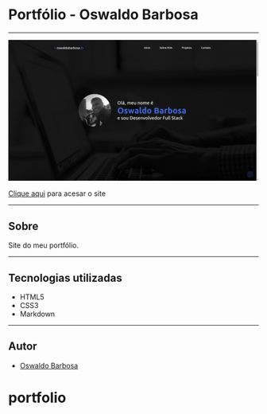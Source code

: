 # Portfólio - Oswaldo Barbosa

---

![](./img/portfolio.PNG)

[Clique aqui](https://oswaldbarbosa.github.io/portfolio/) para acesar o site

---

## Sobre
Site do meu portfólio.

---

## Tecnologias utilizadas
- HTML5
- CSS3
- Markdown

---

## Autor 
- [Oswaldo Barbosa](https://www.linkedin.com/in/oswaldo-barbosa/)
# portfolio
